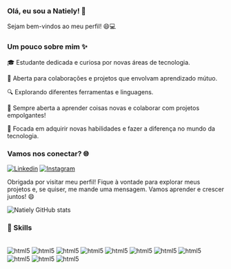 


### Olá, eu sou a Natiely! 👋

Sejam bem-vindos ao meu perfil! 😄💻

### Um pouco sobre mim ✨

🎓 Estudante dedicada e curiosa por novas áreas de tecnologia.

💬 Aberta para colaborações e projetos que envolvam aprendizado mútuo.

🔍 Explorando diferentes ferramentas e linguagens.

🌱 Sempre aberta a aprender coisas novas e colaborar com projetos empolgantes!

🎯 Focada em adquirir novas habilidades e fazer a diferença no mundo da tecnologia.


### Vamos nos conectar? 🌐

[![Linkedin](https://img.shields.io/badge/LinkedIn-0077B5?style=for-the-badge&logo=linkedin&logoColor=white)](https://www.linkedin.com/in/natiely-alves-8b231a275/)
[![Instagram](https://img.shields.io/badge/Instagram-E4405F?style=for-the-badge&logo=instagram&logoColor=white)](https://www.instagram.com/naah_dev/)

Obrigada por visitar meu perfil! Fique à vontade para explorar meus projetos e, se quiser, me mande uma mensagem. Vamos aprender e crescer juntos! 😄


![Natiely GitHub stats](https://github-readme-stats.vercel.app/api?username=NaahSchmitt&show_icons=true&theme=tokyonight)



### 🚀 Skills
<div style="display: inline_block"> <br/>
<img align="center" alt="html5" src="https://img.shields.io/badge/HTML5-E34F26?style=for-the-badge&logo=html5&logoColor=white">
<img align="center" alt="html5" src="https://img.shields.io/badge/CSS3-1572B6?style=for-the-badge&logo=css3&logoColor=white"> 
<img align="center" alt="html5" src="https://img.shields.io/badge/JavaScript-F7DF1E?style=for-the-badge&logo=javascript&logoColor=black "> 
<img align="center" alt="html5" src="https://img.shields.io/badge/Bootstrap-563D7C?style=for-the-badge&logo=bootstrap&logoColor=white "/> 
<img align="center" alt="html5" src="https://img.shields.io/badge/TypeScript-007ACC?style=for-the-badge&logo=typescript&logoColor=white  ">
<img align="center" alt="html5" src="https://img.shields.io/badge/Node.js-43853D?style=for-the-badge&logo=node.js&logoColor=white"> 
<img align="center" alt="html5" src="https://img.shields.io/badge/C%23-239120?style=for-the-badge&logo=c-sharp&logoColor=white"> 
<img align="center" alt="html5" src="https://img.shields.io/badge/MySQL-00000F?style=for-the-badge&logo=mysql&logoColor=white  "/> 
<img align="center" alt="html5" src="https://img.shields.io/badge/MongoDB-4EA94B?style=for-the-badge&logo=mongodb&logoColor=white  "/>
<img align="center" alt="html5" src="https://img.shields.io/badge/Amazon_AWS-232F3E?style=for-the-badge&logo=amazon-aws&logoColor=white  "/> 
<img align="center" alt="html5" src="https://img.shields.io/badge/React-20232A?style=for-the-badge&logo=react&logoColor=61DAFB  "/> 
